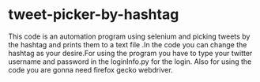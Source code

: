 # tweet-picker-by-hashtag


This code is an automation program using selenium and picking tweets by the hashtag and prints them to a text file .In the code you can change the hashtag as your desire.For using the program you have to type your twitter username and password in the loginInfo.py for the login.
Also for using the code you are gonna need firefox gecko webdriver.
